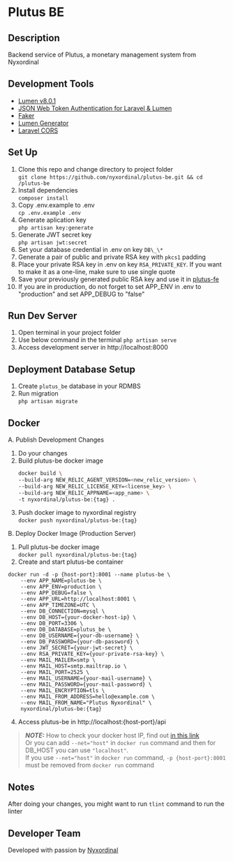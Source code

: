 # Plutus BE

## Description

Backend service of Plutus, a monetary management system from Nyxordinal

## Development Tools

-   [Lumen v8.0.1](https://lumen.laravel.com/)
-   [JSON Web Token Authentication for Laravel & Lumen](https://github.com/tymondesigns/jwt-auth)
-   [Faker](https://github.com/fzaninotto/Faker)
-   [Lumen Generator](https://github.com/flipboxstudio/lumen-generator)
-   [Laravel CORS](https://github.com/fruitcake/laravel-cors)

## Set Up

1. Clone this repo and change directory to project folder  
   `git clone https://github.com/nyxordinal/plutus-be.git && cd /plutus-be`
2. Install dependencies  
   `composer install`
3. Copy .env.example to .env  
   `cp .env.example .env`
4. Generate aplication key  
   `php artisan key:generate`
5. Generate JWT secret key  
   `php artisan jwt:secret`
6. Set your database credential in .env on key `DB\_\*`
7. Generate a pair of public and private RSA key with `pkcs1` padding
8. Place your private RSA key in .env on key `RSA_PRIVATE_KEY`. If you want to make it as a one-line, make sure to use single quote
9. Save your previously generated public RSA key and use it in [plutus-fe](https://github.com/nyxordinal/plutus-fe)
10. If you are in production, do not forget to set APP_ENV in .env to "production" and set APP_DEBUG to "false"

## Run Dev Server

1. Open terminal in your project folder
2. Use below command in the terminal
   `php artisan serve`
3. Access development server in http://localhost:8000

## Deployment Database Setup

1. Create `plutus_be` database in your RDMBS
2. Run migration  
   `php artisan migrate`

## Docker

A. Publish Development Changes

1. Do your changes
2. Build plutus-be docker image
    ```sh
    docker build \
    --build-arg NEW_RELIC_AGENT_VERSION=<new_relic_version> \
    --build-arg NEW_RELIC_LICENSE_KEY=<license_key> \
    --build-arg NEW_RELIC_APPNAME=<app_name> \
    -t nyxordinal/plutus-be:{tag} .
    ```
3. Push docker image to nyxordinal registry  
   `docker push nyxordinal/plutus-be:{tag}`

B. Deploy Docker Image (Production Server)

1. Pull plutus-be docker image  
   `docker pull nyxordinal/plutus-be:{tag}`
2. Create and start plutus-be container

```
docker run -d -p {host-port}:8001 --name plutus-be \
    --env APP_NAME=plutus-be \
    --env APP_ENV=production \
    --env APP_DEBUG=false \
    --env APP_URL=http://localhost:8001 \
    --env APP_TIMEZONE=UTC \
    --env DB_CONNECTION=mysql \
    --env DB_HOST={your-docker-host-ip} \
    --env DB_PORT=3306 \
    --env DB_DATABASE=plutus_be \
    --env DB_USERNAME={your-db-username} \
    --env DB_PASSWORD={your-db-password} \
    --env JWT_SECRET={your-jwt-secret} \
    --env RSA_PRIVATE_KEY={your-private-rsa-key} \
    --env MAIL_MAILER=smtp \
    --env MAIL_HOST=smtp.mailtrap.io \
    --env MAIL_PORT=2525 \
    --env MAIL_USERNAME={your-mail-username} \
    --env MAIL_PASSWORD={your-mail-password} \
    --env MAIL_ENCRYPTION=tls \
    --env MAIL_FROM_ADDRESS=hello@example.com \
    --env MAIL_FROM_NAME="Plutus Nyxordinal" \
    nyxordinal/plutus-be:{tag}
```

4. Access plutus-be in http://localhost:{host-port}/api

> **_NOTE:_** How to check your docker host IP, find out [in this link](https://nickjanetakis.com/blog/docker-tip-35-connect-to-a-database-running-on-your-docker-host)  
> Or you can add `--net="host"` in `docker run` command and then for DB_HOST you can use `"localhost"`.  
> If you use `--net="host"` in `docker run` command, `-p {host-port}:8001` must be removed from `docker run` command

## Notes

After doing your changes, you might want to run `tlint` command to run the linter

## Developer Team

Developed with passion by [Nyxordinal](https://github.com/nyxordinal)
